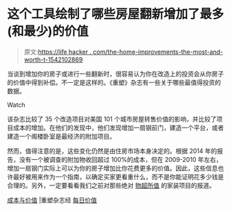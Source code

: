 # 这个工具绘制了哪些房屋翻新增加了最多(和最少)的价值

> 原文:[https://life hacker . com/the-home-improvements-the-most-and-worth-t-1542102869](https://lifehacker.com/the-home-improvements-that-are-most-and-least-worth-t-1542102869)

当谈到增加你的房子或进行一些翻新时，很容易认为你在改造上的投资会从你房子的价值中得到补偿。不一定是这样的。《重塑》杂志有一些关于哪些最值得投资的数据。

Watch

该杂志比较了 35 个改造项目对美国 101 个城市房屋转售价值的影响，并比较了项目成本的增加。在他们的发现中，他们发现增加一扇钢前门，建造一个平台，或者建造一个阁楼卧室是最经济的附加项目。

然而，值得注意的是，这些变化仍然是由住房市场本身决定的。根据 2014 年的报告，没有一个被调查的附加物收回超过 100%的成本，但在 2009-2010 年左右，增加一扇钢门实际上可以为你的房子增加比你花费更多的价值。因此，这些信息也许最好被用来作为一个指南，以确定买家更看重什么，而不是你能证明花多少钱是合理的。另外，一定要看看我们之前对那些绝对 [物超所值](https://lifehacker.com/home-improvement-projects-that-cost-more-than-theyre-w-1511442981) 的家装项目的报道。

[成本与价值](http://www.remodeling.hw.net/cost-vs-value/2014/) |重塑杂志经 [每日价值](http://www.dailyworth.com/posts/2505-are-these-remodeling-projects-worth-the-money/1)